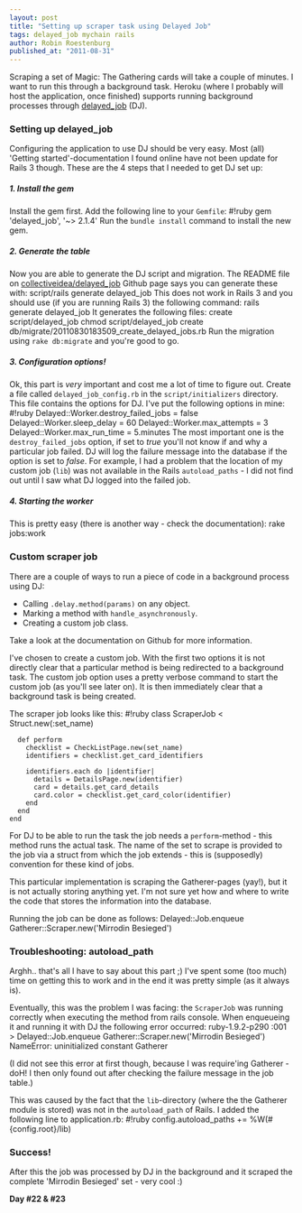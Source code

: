 ```yaml
---
layout: post
title: "Setting up scraper task using Delayed Job"
tags: delayed_job mychain rails
author: Robin Roestenburg
published_at: "2011-08-31"
---
```

Scraping a set of Magic: The Gathering cards will take a couple of minutes. I want to run this through a background task. Heroku (where I probably will host the application, once finished) supports running background processes through [delayed_job](https://github.com/collectiveidea/delayed_job) (DJ).

### Setting up delayed_job
Configuring the application to use DJ should be very easy. Most (all) 'Getting started'-documentation I found online have not been update for Rails 3 though. These are the 4 steps that I needed to get DJ set up:

##### 1. Install the gem
Install the gem first. Add the following line to your `Gemfile`:
    #!ruby
    gem 'delayed_job', '~&gt; 2.1.4'
Run the `bundle install` command to install the new gem.
##### 2. Generate the table
Now you are able to generate the DJ script and migration. The README file on [collectiveidea/delayed_job](https://github.com/collectiveidea/delayed_job) Github page says you can generate these with:
    script/rails generate delayed_job
This does not work in Rails 3 and you should use (if you are running Rails 3) the following command:
    rails generate delayed_job
It generates the following files:
    create  script/delayed_job
     chmod  script/delayed_job
    create  db/migrate/20110830183509_create_delayed_jobs.rb
Run the migration using `rake db:migrate` and you're good to go.
##### 3. Configuration options!
Ok, this part is *very* important and cost me a lot of time to figure out. Create a file called `delayed_job_config.rb` in the `script/initializers` directory. This file contains the options for DJ. I've put the following options in mine:
    #!ruby
    Delayed::Worker.destroy_failed_jobs = false
    Delayed::Worker.sleep_delay = 60
    Delayed::Worker.max_attempts = 3
    Delayed::Worker.max_run_time = 5.minutes
The most important one is the `destroy_failed_jobs` option, if set to *true* you'll not know if and why a particular job failed. DJ will log the failure message into the database if the option is set to *false*. For example, I had a problem that the location of my custom job (`lib`) was not available in the Rails `autoload_paths` - I did not find out until I saw what DJ logged into the failed job.
##### 4. Starting the worker
This is pretty easy (there is another way - check the documentation):
    rake jobs:work

### Custom scraper job
There are a couple of ways to run a piece of code in a background process using DJ:

- Calling `.delay.method(params)` on any object.
- Marking a method with `handle_asynchronously`.
- Creating a custom job class.

Take a look at the documentation on Github for more information.

I've chosen to create a custom job. With the first two options it is not directly clear that a particular method is being redirected to a background task. The custom job option uses a pretty verbose command to start the custom job (as you'll see later on). It is then immediately clear that a background task is being created.

The scraper job looks like this:
    #!ruby
    class ScraperJob &lt; Struct.new(:set_name)

      def perform
        checklist = CheckListPage.new(set_name)
        identifiers = checklist.get_card_identifiers

        identifiers.each do |identifier|
          details = DetailsPage.new(identifier)
          card = details.get_card_details
          card.color = checklist.get_card_color(identifier)
        end
      end
    end

For DJ to be able to run the task the job needs a `perform`-method - this method runs the actual task. The name of the set to scrape is provided to the job via a struct from which the job extends - this is (supposedly) convention for these kind of jobs.

This particular implementation is scraping the Gatherer-pages (yay!), but it is not actually storing anything yet. I'm not sure yet how and where to write the code that stores the information into the database.

Running the job can be done as follows:
    Delayed::Job.enqueue Gatherer::Scraper.new('Mirrodin Besieged')

### Troubleshooting: autoload_path
Arghh.. that's all I have to say about this part ;) I've spent some (too much) time on getting this to work and in the end it was pretty simple (as it always is).

Eventually, this was the problem I was facing: the `ScraperJob` was running correctly when executing the method from rails console. When enqueueing it and running it with DJ the following error occurred:
    ruby-1.9.2-p290 :001 &gt; Delayed::Job.enqueue Gatherer::Scraper.new('Mirrodin Besieged')
    NameError: uninitialized constant Gatherer

(I did not see this error at first though, because I was require'ing Gatherer - doH! I then only found out after checking the failure message in the job table.)

This was caused by the fact that the `lib`-directory (where the the Gatherer module is stored) was not in the `autoload_path` of Rails. I added the following line to application.rb:
    #!ruby
    config.autoload_paths += %W(#{config.root}/lib)

### Success!
After this the job was processed by DJ in the background and it scraped the complete 'Mirrodin Besieged' set - very cool :)

**Day #22 &amp; #23**
